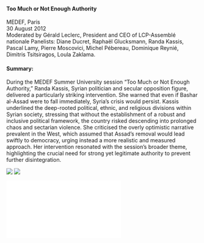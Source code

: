 <h4>Too Much or Not Enough Authority</h4>


MEDEF, Paris
<br>
30 August 2012   
Moderated by Gérald Leclerc, President and CEO of LCP-Assemblé nationale
Panelists: Diane Ducret, Raphaël Glucksmann, Randa Kassis, Pascal Lamy, Pierre Moscovici, Michel Pébereau, Dominique Reynié, Dimitris Tsitsiragos, Loula Zaklama.

	
<h4>Summary:</h4>	

During the MEDEF Summer University session “Too Much or Not Enough Authority,” Randa Kassis, Syrian politician and secular opposition figure, delivered a particularly striking intervention. She warned that even if Bashar al-Assad were to fall immediately, Syria’s crisis would persist. Kassis underlined the deep-rooted political, ethnic, and religious divisions within Syrian society, stressing that without the establishment of a robust and inclusive political framework, the country risked descending into prolonged chaos and sectarian violence. She criticised the overly optimistic narrative prevalent in the West, which assumed that Assad’s removal would lead swiftly to democracy, urging instead a more realistic and measured approach. Her intervention resonated with the session’s broader theme, highlighting the crucial need for strong yet legitimate authority to prevent further disintegration.

![](153.JPG)
![](154.jpg)

![](155.pdf)
<p></p>


